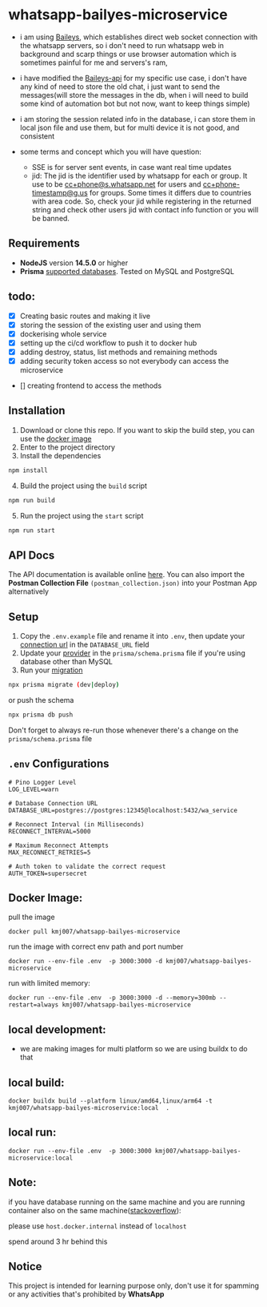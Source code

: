 # whatsapp-bailyes-microservice

- i am using [Baileys](https://github.com/WhiskeySockets/Baileys), which establishes direct web socket connection with the whatsapp servers, so i don't need to run whatsapp web in background and scarp things or use browser automation which is sometimes painful for me and servers's ram,

- i have modified the [Baileys-api](https://github.com/ookamiiixd/baileys-api) for my specific use case, i don't have any kind of need to store the old chat, i just want to send the messages(will store the messages in the db, when i will need to build some kind of automation bot but not now, want to keep things simple) 

- i am storing the session related info in the database, i can store them in local json file and use them, but for multi device it is not good, and consistent

- some terms and concept which you will have question:
    - SSE is for server sent events, in case want real time updates
    - jid: The jid is the identifier used by whatsapp for each or group. It use to be cc+phone@s.whatsapp.net for users and cc+phone-timestamp@g.us for groups.
    Some times it differs due to countries with area code. So, check your jid while registering in the returned string and check other users jid with contact info function or you will be banned.
## Requirements

- **NodeJS** version **14.5.0** or higher
- **Prisma** [supported databases](https://www.prisma.io/docs/reference/database-reference/supported-databases). Tested on MySQL and PostgreSQL

## todo:

- [x] Creating basic routes and making it live
- [x] storing the session of the existing user and using them
- [x] dockerising whole service
- [x] setting up the ci/cd workflow to push it to docker hub
- [x] adding destroy, status, list methods and remaining methods
- [x] adding security token access so not everybody can access the microservice
- [] creating frontend to access the methods

## Installation

1. Download or clone this repo. If you want to skip the build step, you can use the [docker image](#docker-image)
2. Enter to the project directory
3. Install the dependencies

```sh
npm install
```

4. Build the project using the `build` script

```sh
npm run build
```

5. Run the project using the `start` script

```sh
npm run start
```

## API Docs

The API documentation is available online [here](https://documenter.getpostman.com/view/19263917/2s9Y5Zw2Qp). You can also import the **Postman Collection File** `(postman_collection.json)` into your Postman App alternatively

## Setup

1. Copy the `.env.example` file and rename it into `.env`, then update your [connection url](https://www.prisma.io/docs/reference/database-reference/connection-urls) in the `DATABASE_URL` field
1. Update your [provider](https://www.prisma.io/docs/reference/api-reference/prisma-schema-reference#fields) in the `prisma/schema.prisma` file if you're using database other than MySQL
1. Run your [migration](https://www.prisma.io/docs/reference/api-reference/command-reference#prisma-migrate)

```sh
npx prisma migrate (dev|deploy)
```

or push the schema

```sh
npx prisma db push
```

Don't forget to always re-run those whenever there's a change on the `prisma/schema.prisma` file

## `.env` Configurations
```env
# Pino Logger Level
LOG_LEVEL=warn 

# Database Connection URL
DATABASE_URL=postgres://postgres:12345@localhost:5432/wa_service

# Reconnect Interval (in Milliseconds)
RECONNECT_INTERVAL=5000

# Maximum Reconnect Attempts
MAX_RECONNECT_RETRIES=5

# Auth token to validate the correct request
AUTH_TOKEN=supersecret
```

## Docker Image:
pull the image 
```
docker pull kmj007/whatsapp-bailyes-microservice
```

run the image with correct env path and port number
```
docker run --env-file .env  -p 3000:3000 -d kmj007/whatsapp-bailyes-microservice
```

run with limited memory:
```
docker run --env-file .env  -p 3000:3000 -d --memory=300mb --restart=always kmj007/whatsapp-bailyes-microservice
```

## local development:
- we are making images for multi platform so we are using buildx to do that
## local build:
```
docker buildx build --platform linux/amd64,linux/arm64 -t kmj007/whatsapp-bailyes-microservice:local  .
```
## local run:
```
docker run --env-file .env  -p 3000:3000 kmj007/whatsapp-bailyes-microservice:local
```

## Note:
if you have database running on the same machine and you are running container also on the same machine([stackoverflow](https://stackoverflow.com/questions/28056522/access-host-database-from-a-docker-container)):

please use `host.docker.internal` instead of `localhost`

spend around 3 hr behind this


## Notice

This project is intended for learning purpose only, don't use it for spamming or any activities that's prohibited by **WhatsApp**
